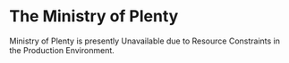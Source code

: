 # The Ministry of Plenty
Ministry of Plenty is presently Unavailable due to Resource Constraints in the Production Environment.

